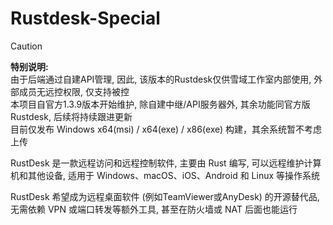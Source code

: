 # Rustdesk-Special

> [!Caution]
> **特别说明:** <br>
> 由于后端通过自建API管理, 因此, 该版本的Rustdesk仅供雪域工作室内部使用, 外部成员无远控权限, 仅支持被控<br>
> 本项目自官方1.3.9版本开始维护, 除自建中继/API服务器外, 其余功能同官方版Rustdesk, 后续将持续跟进更新<br>
> 目前仅发布 Windows x64(msi) / x64(exe) / x86(exe) 构建，其余系统暂不考虑上传

RustDesk 是一款远程访问和远程控制软件, 主要由 Rust 编写, 可以远程维护计算机和其他设备, 适用于 Windows、macOS、iOS、Android 和 Linux 等操作系统

RustDesk 希望成为远程桌面软件 (例如TeamViewer或AnyDesk) 的开源替代品, 无需依赖 VPN 或端口转发等额外工具, 甚至在防火墙或 NAT 后面也能运行
